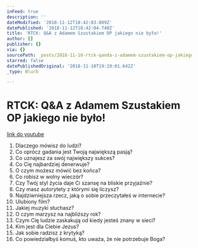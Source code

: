 ```yaml
---
inFeed: true
description: ''
dateModified: '2018-11-12T18:42:03.009Z'
datePublished: '2018-11-12T18:42:04.740Z'
title: 'RTCK: Q&A z Adamem Szustakiem OP jakiego nie było!'
author: []
publisher: {}
via: {}
sourcePath: _posts/2018-11-10-rtck-qanda-z-adamem-szustakiem-op-jakiego-nie-bylo.md
starred: false
datePublishedOriginal: '2018-11-10T19:19:01.642Z'
_type: Blurb

---
```

# RTCK: Q&A z Adamem Szustakiem OP jakiego nie było!
[link do youtube][0]

1. Dlaczego mówisz do ludzi?
2. Co oprócz gadania jest Twoją największą pasją?
3. Co uznajesz za swój największy sukces?
4. Co Cię najbardziej denerwuje?
5. O czym możesz mówić bez końca?
6. Co robisz w wolny wieczór?
7. Czy Twój styl życia daje Ci szansę na bliskie przyjaźnie?
8. Czy masz autorytety z którymi się liczysz?
9. Najdziwniejsza rzecz, jaką o sobie przeczytałeś w internecie?
10. Ulubiony film?
11. Jakiej muzyki słuchasz?
12. O czym marzysz na najbliższy rok?
13. Czym Cię ludzie zaskakują od kiedy jesteś znany w sieci?
14. Kim jest dla Ciebie Jezus?
15. Jak sobie radzisz z krytyką?
16. Co powiedziałbyś komuś, kto uważa, że nie potrzebuje Boga?

[0]: https://www.youtube.com/watch?v=oIaSl4dbu6c